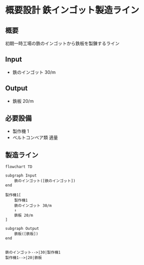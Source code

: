 # 概要設計 鉄インゴット製造ライン

## 概要
初期一時工場の鉄のインゴットから鉄板を製錬するライン

## Input
- 鉄のインゴット 30/m

## Output
- 鉄板 20/m

## 必要設備
- 製作機 1
- ベルトコンベア類 適量


## 製造ライン
```mermaid
flowchart TD

subgraph Input
    鉄のインゴット([鉄のインゴット])
end

製作機1[
    製作機1
    鉄のインゴット 30/m
    ↓
    鉄板 20/m
]

subgraph Output
    鉄板([鉄板])
end


鉄のインゴット-->|30|製作機1
製作機1-->|20|鉄板


```
